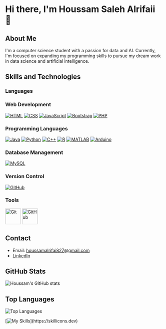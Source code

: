 # Hi there, I'm Houssam Saleh Alrifaii 👋

## About Me
I'm a computer science student with a passion for data and AI. Currently, I'm focused on expanding my programming skills to pursue my dream work in data science and artificial intelligence.

## Skills and Technologies



### Languages
### Web Development
[![HTML](https://skillicons.dev/icons?i=html)](https://skillicons.dev)
[![CSS](https://skillicons.dev/icons?i=css)](https://skillicons.dev)
[![JavaScript](https://skillicons.dev/icons?i=js)](https://skillicons.dev)
[![Bootstrap](https://skillicons.dev/icons?i=bootstrap)](https://skillicons.dev)
[![PHP](https://skillicons.dev/icons?i=php)](https://skillicons.dev)

### Programming Languages
[![Java](https://skillicons.dev/icons?i=java)](https://skillicons.dev)
[![Python](https://skillicons.dev/icons?i=py)](https://skillicons.dev)
[![C++](https://skillicons.dev/icons?i=cpp)](https://skillicons.dev)
[![R](https://skillicons.dev/icons?i=r)](https://skillicons.dev)
[![MATLAB](https://skillicons.dev/icons?i=matlab)](https://skillicons.dev)
[![Arduino](https://skillicons.dev/icons?i=arduino)](https://skillicons.dev)

### Database Management
[![MySQL](https://skillicons.dev/icons?i=mysql)](https://skillicons.dev)

### Version Control
[![GitHub](https://skillicons.dev/icons?i=github)](https://skillicons.dev)


### Tools
<p align="left">
  <img src="https://media.giphy.com/media/kH6CqYiquZawmU1HI6/giphy.gif" alt="Git" width="50" height="50"/>
  <img src="https://media.giphy.com/media/4kIWpRT2Dm6A3TAVuS/giphy.gif" alt="GitHub" width="50" height="50"/>
</p>

## Contact
- Email: [houssamalrifai827@gmail.com](mailto:houssamalrifai827@gmail.com)
- [LinkedIn](https://www.linkedin.com/in/houssam-saleh-alrifaii-989792242/)


## GitHub Stats
![Houssam's GitHub stats](https://github-readme-stats.vercel.app/api?username=HoussamAlrifaii&show_icons=true&theme=radical)

## Top Languages
![Top Languages](https://github-readme-stats.vercel.app/api/top-langs/?username=HoussamAlrifaii&layout=compact&theme=radical)




[![My Skills](https://skillicons.dev/icons?i=js,html,css,github,java,php,py,mysql,matlab,arduino,cpp,bootstrap,r,)](https://skillicons.dev)
